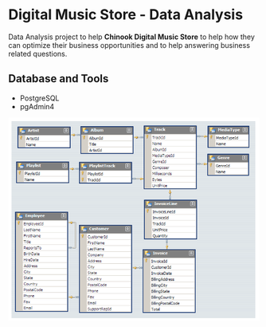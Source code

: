 # Digital Music Store - Data Analysis
Data Analysis project to help **Chinook Digital Music Store** to help how they can optimize their business opportunities and to help answering business related questions.

## Database and Tools
+ PostgreSQL
+ pgAdmin4

<!-- [schema credit to](https://github.com/lerocha/chinook-database/wiki/Chinook-Schema) -->
![schema](./ChinookSchema.png)